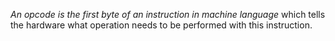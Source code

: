 _An opcode is the first byte of an instruction in machine language_ which tells the hardware what operation needs to be performed with this instruction.